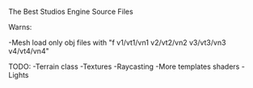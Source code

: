 The Best Studios Engine Source Files

Warns:

-Mesh load only obj files with "f v1/vt1/vn1 v2/vt2/vn2 v3/vt3/vn3 v4/vt4/vn4"

TODO:
-Terrain class
-Textures
-Raycasting
-More templates shaders
-Lights